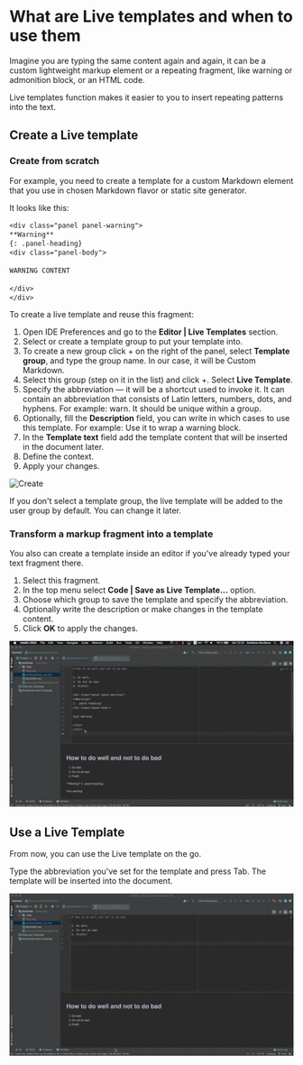 # What are Live templates and when to use them

Imagine you are typing the same content again and again, it
can be a custom lightweight markup element or a repeating fragment, like
warning or admonition block, or an HTML code.

Live templates function makes it easier to you to insert repeating patterns
into the text.

## Create a Live template

### Create from scratch

For example, you need to create a template for a custom Markdown element
that you use in chosen Markdown flavor or static site generator.

It looks like this:

````
<div class="panel panel-warning">
**Warning**
{: .panel-heading}
<div class="panel-body">

WARNING CONTENT

</div>
</div>
````

To create a live template and reuse this fragment:
1. Open IDE Preferences and go to the **Editor | Live Templates** section.
2. Select or create a template group to put your template into.
3. To create a new group click + on the right of the panel, select **Template 
   group**, and type  the group name. In our case, it will be Custom Markdown.
4. Select this group (step on it in the list) and click +. Select **Live 
   Template**.
5. Specify the abbreviation — it will be a shortcut used to invoke 
   it. It can contain an abbreviation that consists of Latin letters,
   numbers, dots, and hyphens. For example: warn. It should be unique within a group.
6. Optionally, fill the **Description** field, you can write in which cases to 
   use 
   this template. For example: Use it to wrap a warning block.
7. In the **Template text** field add the template content that will be 
   inserted in the document later.
8. Define the context.
9. Apply your changes.

![Create](static/create-template.gif)

If you don't select a template group, the live template will be added to 
the user group by default. You can change it later.

### Transform a markup fragment into a template

You also can create a template inside an editor if you've already typed your
text fragment there.

1. Select this fragment.
2. In the top menu select **Code | Save as Live Template...** option.
3. Choose which group to save the template and specify the abbreviation.
4. Optionally write the description or make changes in the template content.
5. Click **OK** to apply the changes.

![Transform](static/createfromeditor.gif)

## Use a Live Template

From now, you can use the Live template on the go.

Type the abbreviation you've set for the template and press Tab. The 
template will be inserted into the document.

![Use](static/usetemplate.gif)
